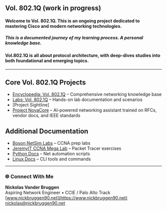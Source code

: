 ## Vol. 802.1Q (work in progress)   
#### Welcome to Vol. 802.1Q. This is an ongoing project dedicated to mastering Cisco and modern networking technologies.
##### This is a documented journey of my learning process. A personal knowledge base.
#### Vol.802.1Q is all about protocol architecture, with deep-dives studies into both foundational and emerging topics.
---
## Core Vol. 802.1Q Projects
- [Encyclopedia: Vol. 802.1Q](https://github.com/nickbruggen90/Networking-Encyclopedia-frontside) – Comprehensive networking knowledge base  
- [Labs: Vol. 802.1Q](https://github.com/nickbruggen90/LabsVol8021Q/tree/main) – Hands-on lab documentation and scenarios  
- [Project Sightline]
- [Project NovaCore](https://github.com/nickbruggen90/NovaCore) – AI-powered networking assistant trained on RFCs, vendor docs, and IEEE standards

## Additional Documentation
- [Boson NetSim Labs](https://github.com/nickbruggen90/Boson-NetSim-Labs) – CCNA prep labs  
- [JeremyIT CCNA Mega Lab](https://github.com/nickbruggen90/Packet-Tracer-Mega-Lab) – Packet Tracer exercises  
- [Python Docs](https://github.com/nickbruggen90/Python-Documentation/tree/main) – Net automation scripts  
- [Linux Docs](https://github.com/nickbruggen90/Linux-Documentation) – CLI tools and commands  
---
### 🌐 Connect With Me

**Nickolas Vander Bruggen**  
Aspiring Network Engineer • CCIE / Palo Alto Track  
[www.nickbruggen90.net](https://www.nickbruggen90.net)  
[nickolas@nickbruggen90.net](mailto:nickolas@nickbruggen90.net)
